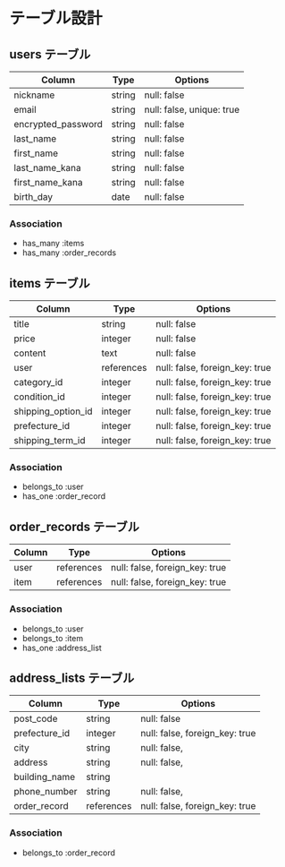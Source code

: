 # テーブル設計

## users テーブル

| Column             | Type       | Options                        |
| ------------------ | ---------- | ------------------------------ |
| nickname           | string     | null: false                    |
| email              | string     | null: false, unique: true      |
| encrypted_password | string     | null: false                    |
| last_name          | string     | null: false                    |
| first_name         | string     | null: false                    |
| last_name_kana     | string     | null: false                    |
| first_name_kana    | string     | null: false                    |
| birth_day          | date       | null: false                    |

### Association

- has_many :items
- has_many :order_records

## items テーブル

| Column             | Type       | Options                        |
| ------------------ | ---------- | ------------------------------ |
| title              | string     | null: false                    |
| price              | integer    | null: false                    |
| content            | text       | null: false                    |
| user               | references | null: false, foreign_key: true |
| category_id        | integer    | null: false, foreign_key: true |
| condition_id       | integer    | null: false, foreign_key: true |
| shipping_option_id | integer    | null: false, foreign_key: true |
| prefecture_id      | integer    | null: false, foreign_key: true |
| shipping_term_id   | integer    | null: false, foreign_key: true |

### Association

- belongs_to :user
- has_one :order_record

## order_records テーブル

| Column        | Type       | Options                        |
| ------------- | ---------- | ------------------------------ |
| user          | references | null: false, foreign_key: true |
| item          | references | null: false, foreign_key: true |

### Association

- belongs_to :user
- belongs_to :item
- has_one :address_list

## address_lists テーブル

| Column        | Type       | Options                        |
| ------------- | ---------- | ------------------------------ |
| post_code     | string     | null: false                    |
| prefecture_id | integer    | null: false, foreign_key: true |
| city          | string     | null: false,                   |
| address       | string     | null: false,                   |
| building_name | string     |                                |
| phone_number  | string     | null: false,                   |
| order_record  | references | null: false, foreign_key: true |

### Association

- belongs_to :order_record